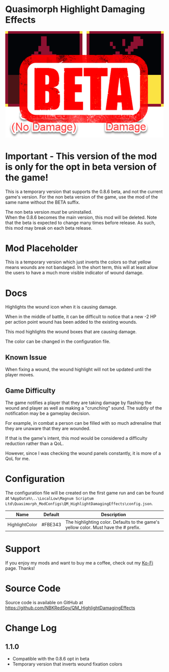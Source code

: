 # Quasimorph Highlight Damaging Effects

![thumbnail icon](media/thumbnail.png)

# Important - This version of the mod is only for the opt in beta version of the game!

This is a temporary version that supports the 0.8.6 beta, and not the current game's version.
For the non beta version of the game, use the mod of the same name without the BETA suffix.

The non beta version *must* be uninstalled.  
When the 0.8.6 becomes the main version, this mod will be deleted.
Note that the beta is expected to change many times before release.
As such, this mod may break on each beta release.


# Mod Placeholder

This is a temporary version which just inverts the colors so that yellow means wounds are not bandaged.
In the short term, this will at least allow the users to have a much more visible indicator of wound damage.

# Docs



Highlights the wound icon when it is causing damage.

When in the middle of battle, it can be difficult to notice that a new -2 HP per action point wound has been added to the existing wounds.

This mod highlights the wound boxes that are causing damage.

The color can be changed in the configuration file.

## Known Issue
When fixing a wound, the wound highlight will not be updated until the player moves.

## Game Difficulty
The game notifies a player that they are taking damage by flashing the wound and player as well as making a "crunching" sound.  The subtly of the notification may be a gameplay decision.  

For example, in combat a person can be filled with so much adrenaline that they are unaware that they are wounded.

If that is the game's intent, this mod would be considered a difficulty reduction rather than a QoL.

However, since I was checking the wound panels constantly, it is more of a QoL for me.

# Configuration

The configuration file will be created on the first game run and can be found at `%AppData%\..\LocalLow\Magnum Scriptum Ltd\Quasimorph_ModConfigs\QM_HighlightDamagingEffects\config.json`.


|Name|Default|Description|
|--|--|--|
|HighlightColor|#FBE343|The highlighting color.  Defaults to the game's yellow color.  Must have the # prefix.|

# Support
If you enjoy my mods and want to buy me a coffee, check out my [Ko-Fi](https://ko-fi.com/nbkredspy71915) page.
Thanks!

# Source Code
Source code is available on GitHub at https://github.com/NBKRedSpy/QM_HighlightDamagingEffects

# Change Log
## 1.1.0
* Compatible with the 0.8.6 opt in beta 
* Temporary version that inverts wound fixation colors
